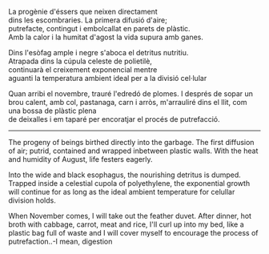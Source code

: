 La progènie d'éssers que neixen directament  
dins les escombraries. La primera difusió d'aire;  
putrefacte, contingut i embolcallat en parets de plàstic.  
Amb la calor i la humitat d'agost la vida supura amb ganes.  
  
Dins l'esòfag ample i negre s'aboca el detritus nutritiu.  
Atrapada dins la cúpula celeste de polietilè,  
continuarà el creixement exponencial mentre  
aguanti la temperatura ambient ideal per a la divisió cel·lular  
  
Quan arribi el novembre, trauré l'edredó de plomes.
I després de sopar un brou calent, amb col, pastanaga, carn i arròs,
m'arrauliré dins el llit, com una bossa de plàstic plena  
de deixalles i em taparé per encoratjar el procés de putrefacció.

---

The progeny of beings birthed directly
into the garbage. The first diffusion of air;
putrid, contained and wrapped inbetween plastic walls.
With the heat and humidity of August, life festers eagerly.

Into the wide and black esophagus, the nourishing detritus is dumped. 
Trapped inside a celestial cupola of polyethylene,
the exponential growth will continue for as long as
the ideal ambient temperature for celullar division holds.

When November comes, I will take out the feather duvet.
After dinner, hot broth with cabbage, carrot, meat and rice,
I'll curl up into my bed, like a plastic bag full of waste
and I will cover myself to encourage the process of
putrefaction..-I mean, digestion

